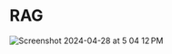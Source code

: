 # RAG

![Screenshot 2024-04-28 at 5 04 12 PM](https://github.com/kailash19961996/RAG/assets/123597753/e9fda138-ded1-4ef1-8ea7-52feb195ff89)
